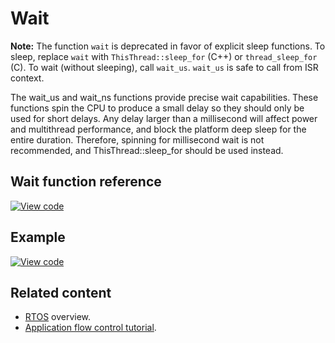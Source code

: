 # Wait

<span class="notes">**Note:** The function `wait` is deprecated in favor of explicit sleep functions. To sleep, replace `wait` with `ThisThread::sleep_for` (C++) or `thread_sleep_for` (C). To wait (without sleeping), call `wait_us`. `wait_us` is safe to call from ISR context.</span>

The wait_us and wait_ns functions provide precise wait capabilities. These functions spin the CPU to produce a small delay so they should only be used for short delays. Any delay larger than a millisecond will affect power and multithread performance, and block the platform deep sleep for the entire duration. Therefore, spinning for millisecond wait is not recommended, and ThisThread::sleep_for should be used instead.

## Wait function reference

[![View code](https://www.mbed.com/embed/?type=library)](https://os.mbed.com/docs/v6.10/mbed-os-api-doxy/mbed__wait__api_8h_source.html)

## Example

[![View code](https://www.mbed.com/embed/?url=https://os.mbed.com/teams/mbed_example/code/wait_ex_1/)](https://os.mbed.com/teams/mbed_example/code/wait_ex_1/file/4f0543415053/main.cpp)

## Related content

- [RTOS](../apis/scheduling-concepts.html) overview.
- [Application flow control tutorial](../apis/platform-tutorials.html).
